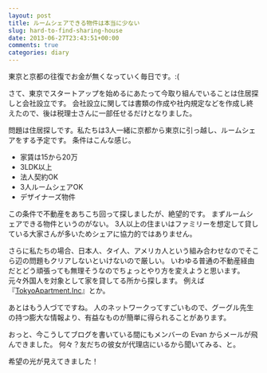 ```yaml
---
layout: post
title: ルームシェアできる物件は本当に少ない
slug: hard-to-find-sharing-house
date: 2013-06-27T23:43:51+00:00
comments: true
categories: diary
---
```


東京と京都の往復でお金が無くなっていく毎日です。:(

さて、東京でスタートアップを始めるにあたって今取り組んでいることは住居探しと会社設立です。
会社設立に関しては書類の作成や社内規定などを作成し終えたので、後は税理士さんに一部任せるだけとなりました。

問題は住居探しです。私たちは3人一緒に京都から東京に引っ越し、ルームシェアをする予定です。
条件はこんな感じ。

- 家賃は15から20万
- 3LDK以上
- 法人契約OK
- 3人ルームシェアOK
- デザイナーズ物件

この条件で不動産をあちこち回って探しましたが、絶望的です。
まずルームシェアできる物件というのがない。
3人以上の住まいはファミリーを想定して貸している大家さんが多いためシェアに協力的ではありません。

さらに私たちの場合、日本人、タイ人、アメリカ人という組み合わせなのでそこら辺の問題もクリアしないといけないので厳しい。
いわゆる普通の不動産経由だとどう頑張っても無理そうなのでちょっとやり方を変えようと思います。
元々外国人を対象として家を貸してる所から探します。
例えば『[TokyoApartment.Inc](http://tokyoapartmentinc.com/)』とか。

あとはもう人づてですね。
人のネットワークってすごいもので、グーグル先生の持つ膨大な情報より、有益なものが簡単に得られることがあります。

おっと、今こうしてブログを書いている間にもメンバーの Evan からメールが飛んできました。
何々？友だちの彼女が代理店にいるから聞いてみる、と。

希望の光が見えてきました！
